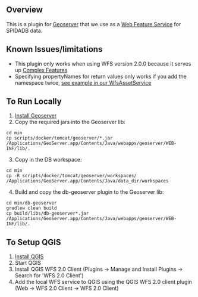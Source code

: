 ## Overview
  This is a plugin for [Geoserver](http://geoserver.org/) that we use as a [Web Feature Service](https://en.wikipedia.org/wiki/Web_Feature_Service) for SPIDADB data.  
  
## Known Issues/limitations
  - This plugin only works when using WFS version 2.0.0 because it serves up [Complex Features](http://docs.geoserver.org/latest/en/user/data/app-schema/complex-features.html)
  - Specifying propertyNames for return values only works if you add the namespace twice, [see example in our WfsAssetService](https://github.com/spidasoftware/min/blob/b8cbfab2a9f48c6d3a63f9029c48f225c9aeaeb0/projectmanager/src/groovy/com/spidasoftware/projectmanager/gis/wfs/WfsAssetService.groovy#L259)
  
## To Run Locally
  1. [Install Geoserver](http://docs.geoserver.org/stable/en/user/installation/osx_installer.html)
  2. Copy the required jars into the Geoserver lib:
  
  ```
  cd min
  cp scripts/docker/tomcat/geoserver/*.jar /Applications/GeoServer.app/Contents/Java/webapps/geoserver/WEB-INF/lib/.
  ```

  3. Copy in the DB workspace:
  
  ```
  cd min
  cp -R scripts/docker/tomcat/geoserver/workspaces/ /Applications/GeoServer.app/Contents/Java/data_dir/workspaces
  ```
  4. Build and copy the db-geoserver plugin to  the Geoserver lib:
  
  ```
  cd min/db-geoserver
  gradlew clean build
  cp build/libs/db-geoserver*.jar /Applications/GeoServer.app/Contents/Java/webapps/geoserver/WEB-INF/lib/.
  ```

## To Setup QGIS
  1. [Install QGIS](https://www.qgis.org/en/site/forusers/download.html)
  2. Start QGIS
  3. Install QGIS WFS 2.0 Client (Plugins -> Manage and Install Plugins -> Search for 'WFS 2.0 Client')
  4. Add the local WFS service to QGIS using the QGIS WFS 2.0 client plugin (Web -> WFS 2.0 Client -> WFS 2.0 Client)

